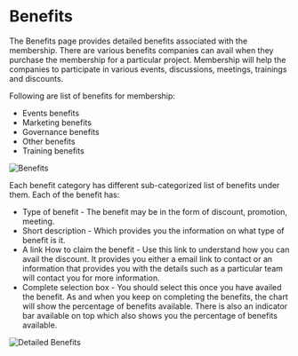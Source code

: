 # Benefits

The Benefits page provides detailed benefits associated with the membership. There are various benefits companies can avail when they purchase the membership for a particular project. Membership will help the companies to participate in various events, discussions, meetings, trainings and discounts.

Following are list of benefits for membership:

* Events benefits
* Marketing benefits
* Governance benefits
* Other benefits
* Training benefits

![Benefits](https://files.gitbook.com/v0/b/gitbook-28427.appspot.com/o/assets%2F-MgAESFs0H7zYsmTgcOZ%2F-Mi5yWQPDQHWpvC6xd2W%2F-Mi62mZY0zfyNEkZtqHP%2FBenefits.png?alt=media\&token=743ce057-6ceb-4a71-b165-31d181c054be)

Each benefit category has different sub-categorized list of benefits under them. Each of the benefit has:

* Type of benefit - The benefit may be in the form of discount, promotion, meeting.
* Short description - Which provides you the information on what type of benefit is it.
* A link How to claim the benefit - Use this link to understand how you can avail the discount. It provides you either a email link to contact or an information that provides you with the details such as a particular team will contact you for more information.
* Complete selection box - You should select this once you have availed the benefit. As and when you keep on completing the benefits, the chart will show the percentage of benefits available. There is also an indicator bar available on top which also shows you the percentage of benefits available.

![Detailed Benefits](https://files.gitbook.com/v0/b/gitbook-28427.appspot.com/o/assets%2F-MgAESFs0H7zYsmTgcOZ%2F-Mi5yWQPDQHWpvC6xd2W%2F-Mi6ADd6VtSAAn33tDMK%2FType\_Event\_Details.gif?alt=media\&token=cc609b7d-1670-486d-9e47-94b5aefe67cc)
